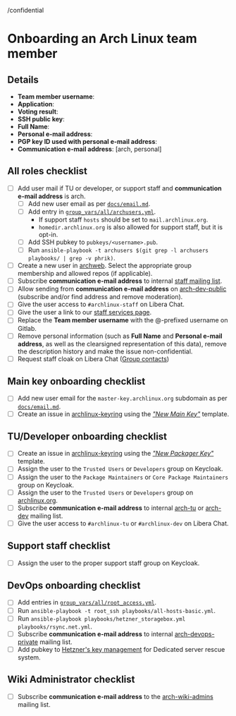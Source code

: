 <!--
This template should be used for onboarding new Arch Linux team members.
It can also be used as a reference for adding new roles to an existing team member.
-->
/confidential
<!--
NOTE: Do not remove the above short actions.
They ensure that the ticket is created confidential and that personal
information is not publicly visible.
-->

# Onboarding an Arch Linux team member

## Details

- **Team member username**: <!-- Used for SSO account and @archlinux.org e-mail address -->
- **Application**: <!-- Add link to relevant mailing list mail -->
- **Voting result**: <!-- Add link to relevant mailing list mail -->
- **SSH public key**: <!-- Add this when a user's access to machines is added or updated -->
- **Full Name**: <!-- Relevant for all new users -->
- **Personal e-mail address**: <!-- Relevant for users who will get a new archweb and/or SSO account -->
- **PGP key ID used with personal e-mail address**: <!-- Relevant for users who will get a new archweb account -->
- **Communication e-mail address**: [arch, personal] <!-- Relevant for users who will be signed up to mailing lists. Either choose "arch" or "personal". -->

<!--
NOTE: When creating this ticket as the sponsor for a new trusted user or
support staff member, attach the above information as a clearsigned document to
this ticket.
https://www.gnupg.org/gph/en/manual/x135.html
-->

## All roles checklist

- [ ] Add user mail if TU or developer, or support staff and **communication e-mail address** is arch.
  - [ ] Add new user email as per [`docs/email.md`](docs/email.md).
  - [ ] Add entry in [`group_vars/all/archusers.yml`](group_vars/all/archusers.yml).
    - If support staff `hosts` should be set to `mail.archlinux.org`.
    - `homedir.archlinux.org` is also allowed for support staff, but it is opt-in.
  - [ ] Add SSH pubkey to `pubkeys/<username>.pub`.
  - [ ] Run `ansible-playbook -t archusers $(git grep -l archusers playbooks/ | grep -v phrik)`.
- [ ] Create a new user in [archweb](https://www.archlinux.org/devel/newuser/). Select the appropriate group membership and allowed repos (if applicable).
- [ ] Subscribe **communication e-mail address** to internal [staff mailing list](https://lists.archlinux.org/mailman3/lists/staff.lists.archlinux.org/mass_subscribe/).
- [ ] Allow sending from **communication e-mail address** on [arch-dev-public](https://lists.archlinux.org/mailman3/lists/arch-dev-public.lists.archlinux.org/members/member/) (subscribe and/or find address and remove moderation).
- [ ] Give the user access to `#archlinux-staff` on Libera Chat.
- [ ] Give the user a link to our [staff services page](https://wiki.archlinux.org/title/DeveloperWiki:Staff_Services).
- [ ] Replace the **Team member username** with the @-prefixed username on Gitlab.
- [ ] Remove personal information (such as **Full Name** and **Personal e-mail
  address**, as well as the clearsigned representation of this data), remove
  the description history and make the issue non-confidential.
- [ ] Request staff cloak on Libera Chat ([Group contacts](https://wiki.archlinux.org/title/Arch_IRC_channels#Libera_Chat_group_contacts))

## Main key onboarding checklist

- [ ] Add new user email for the `master-key.archlinux.org` subdomain as per [`docs/email.md`](docs/email.md).
  <!-- The ticket should be created by the developer becoming a new main key holder -->
- [ ] Create an issue in [archlinux-keyring](https://gitlab.archlinux.org/archlinux/archlinux-keyring) using the [*"New Main Key"*](https://gitlab.archlinux.org/archlinux/archlinux-keyring/-/issues/new?issuable_template=New%20Main%20Key) template.

## TU/Developer onboarding checklist

<!-- The ticket should be created by a sponsor of the new packager -->
- [ ] Create an issue in [archlinux-keyring](https://gitlab.archlinux.org/archlinux/archlinux-keyring) using the [*"New Packager Key"*](https://gitlab.archlinux.org/archlinux/archlinux-keyring/-/issues/new?issuable_template=New%20Packager%20Key) template.
- [ ] Assign the user to the `Trusted Users` or `Developers` group on Keycloak.
- [ ] Assign the user to the `Package Maintainers` or `Core Package Maintainers` group on Keycloak.
- [ ] Assign the user to the `Trusted Users` or `Developers` group on [archlinux.org](https://archlinux.org/admin/auth/user/).
- [ ] Subscribe **communication e-mail address** to internal [arch-tu](https://lists.archlinux.org/mailman3/lists/arch-tu.lists.archlinux.org/mass_subscribe/) or [arch-dev](https://lists.archlinux.org/mailman3/lists/arch-dev.lists.archlinux.org/mass_subscribe/) mailing list.
- [ ] Give the user access to `#archlinux-tu` or `#archlinux-dev` on Libera Chat.

## Support staff checklist

- [ ] Assign the user to the proper support staff group on Keycloak.

## DevOps onboarding checklist

- [ ] Add entries in [`group_vars/all/root_access.yml`](group_vars/all/root_access.yml).
- [ ] Run `ansible-playbook -t root_ssh playbooks/all-hosts-basic.yml`.
- [ ] Run `ansible-playbook playbooks/hetzner_storagebox.yml playbooks/rsync.net.yml`.
- [ ] Subscribe **communication e-mail address** to internal [arch-devops-private](https://lists.archlinux.org/mailman3/lists/arch-devops-private.lists.archlinux.org/mass_subscribe/) mailing list.
- [ ] Add pubkey to [Hetzner's key management](https://robot.your-server.de/key/index) for Dedicated server rescue system.

## Wiki Administrator checklist

- [ ] Subscribe **communication e-mail address** to the [arch-wiki-admins](https://lists.archlinux.org/mailman3/lists/arch-wiki-admins.lists.archlinux.org/mass_subscribe/) mailing list.
